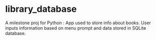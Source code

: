 # library_database
A milestone proj for Python : 
App used to store info about books.  User inputs information based on menu prompt and data stored in SQLite database.
